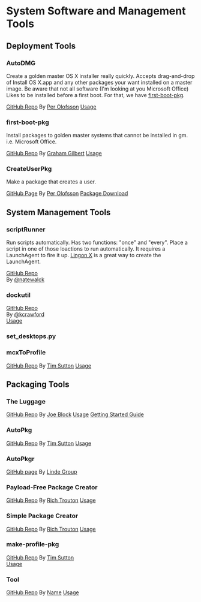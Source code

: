 # System Software and Management Tools


## Deployment Tools


### AutoDMG

Create a golden master OS X installer really quickly. Accepts drag-and-drop of Install OS X.app and any other packages your want installed on a master image. Be aware that not all software (I'm looking at you Microsoft Office) Likes to be installed before a first boot. For that, we have [first-boot-pkg](https://github.com/grahamgilbert/first-boot-pkg).

[GitHub Repo](https://github.com/MagerValp/AutoDMG)
By [Per Olofsson](https://twitter.com/MagerValp)
[Usage](https://github.com/MagerValp/AutoDMG/wiki)


### first-boot-pkg

Install packages to golden master systems that cannot be installed in gm. i.e. Microsoft Office.

[GitHub Repo](https://github.com/grahamgilbert/first-boot-pkg)
By [Graham Gilbert](http://grahamgilbert.com)
[Usage](https://github.com/grahamgilbert/first-boot-pkg/blob/master/Readme.md)


### CreateUserPkg

Make a package that creates a user.

[GitHub Page](https://github.com/MagerValp/CreateUserPkg)
By [Per Olofsson](https://twitter.com/MagerValp)
[Package Download](http://magervalp.github.io/CreateUserPkg/)


## System Management Tools


### scriptRunner

Run scripts automatically. Has two functions: "once" and "every". Place a script in one of those loactions to run automatically. It requires a LaunchAgent to fire it up. [Lingon X](https://www.peterborgapps.com/lingon/) is a great way to create the LaunchAgent.

[GitHub Repo](https://github.com/natewalck/Scripts/blob/master/scriptRunner.py)  
By [@natewalck](https://twitter.com/natewalck)

### dockutil
[GitHub Repo](https://github.com/kcrawford/dockutil)  
By [@kcrawford](https://twitter.com/kcrawford)  
[Usage](https://code.google.com/p/dockutil/)  


### set_desktops.py


### mcxToProfile
[GitHub Repo](https://github.com/timsutton/mcxToProfile)
By [Tim Sutton](https://twitter.com/tvsutton)
[Usage]()



## Packaging Tools


### The Luggage
[GitHub Repo](https://github.com/unixorn/luggage)
By [Joe Block](https://twitter.com/curiousbiped)
[Usage](https://github.com/unixorn/luggage/wiki)
[Getting Started Guide](http://garylarizza.com/blog/2010/12/21/getting-started-with-the-luggage/)


### AutoPkg
[GitHub Repo](https://github.com/autopkg/autopkg)
By [Tim Sutton](https://twitter.com/tvsutton)
[Usage](https://github.com/autopkg/autopkg/wiki/Getting-Started)


### AutoPkgr
[GitHub page](https://github.com/lindegroup/autopkgr/releases/tag/v1.0.2)
By [Linde Group](https://twitter.com/lindegroup)


### Payload-Free Package Creator
[GitHub Repo](https://github.com/rtrouton/Payload-Free-Package-Creator)
By [Rich Trouton](http://derflounder.wordpress.com/)
[Usage](http://derflounder.wordpress.com/2014/03/08/payload-free-package-creator-app/)


### Simple Package Creator
[GitHub Repo](https://github.com/rtrouton/Simple-Package-Creator/)
By [Rich Trouton](http://derflounder.wordpress.com/)
[Usage](http://derflounder.wordpress.com/2014/04/29/simple-package-creator-app/)


### make-profile-pkg
[GitHub Repo](https://github.com/timsutton/make-profile-pkg)
By [Tim Sutton](https://twitter.com/tvsutton)  
[Usage](/using-make-profile-pkg.md)



### Tool
[GitHub Repo]()
By [Name]()
[Usage]()